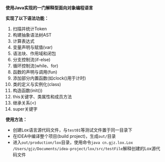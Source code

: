 **使用Java实现的一门解释型面向对象编程语言**

**实现了以下语法功能：**
1. 扫描并统计Token
2. 构建抽象语法树AST
3. 计算表达式
4. 变量声明与赋值(var)
5. 语法块、作用域和闭包
6. 分支控制流(if-else)
7. 循环控制流(while、for)
8. 函数的声明与调用(fun)
9. 添加部分内置函数(如clock()用于计时)
10. 类的定义与实例化(class)
11. 构造函数(init())
12. this关键字、类属性和成员方法
13. 继承关系(<)
14. super关键字

**使用方法：**
+ 创建Lox语言源代码文件，与`test01`等测试文件置于同一目录下
+ 在IDEA中编译整个项目(build project)，生成`out/`目录
+ 进入`out/production/lox`目录，使用命令`java cn.gjz.lox.Lox /Users/gjz/Documents/idea-project/lox/src/testFile`解释创建的Lox源代码文件
